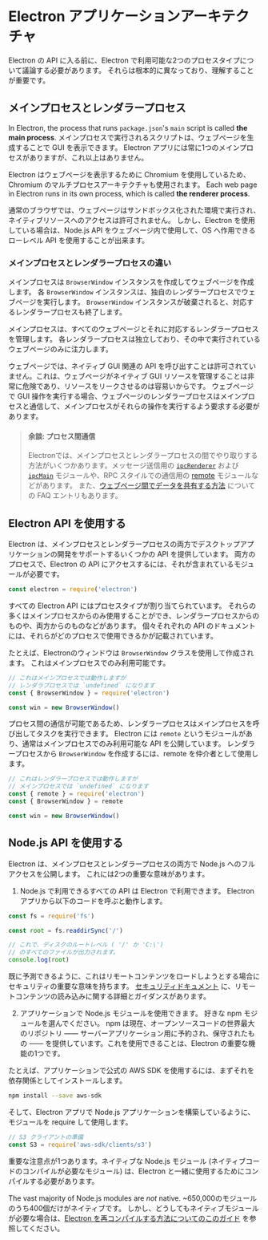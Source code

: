# Electron アプリケーションアーキテクチャ

Electron の API に入る前に、Electron で利用可能な2つのプロセスタイプについて議論する必要があります。 それらは根本的に異なっており、理解することが重要です。

## メインプロセスとレンダラープロセス

In Electron, the process that runs `package.json`'s `main` script is called __the main process__. メインプロセスで実行されるスクリプトは、ウェブページを生成することで GUI を表示できます。 Electron アプリには常に1つのメインプロセスがありますが、これ以上はありません。

Electron はウェブページを表示するために Chromium を使用しているため、 Chromium のマルチプロセスアーキテクチャも使用されます。 Each web page in Electron runs in its own process, which is called __the renderer process__.

通常のブラウザでは、ウェブページはサンドボックス化された環境で実行され、ネイティブリソースへのアクセスは許可されません。 しかし、Electron を使用している場合は、Node.js API をウェブページ内で使用して、OS へ作用できるローレベル API を使用することが出来ます。

### メインプロセスとレンダラープロセスの違い

メインプロセスは `BrowserWindow` インスタンスを作成してウェブページを作成します。 各 `BrowserWindow` インスタンスは、独自のレンダラープロセスでウェブページを実行します。 `BrowserWindow` インスタンスが破棄されると、対応するレンダラープロセスも終了します。

メインプロセスは、すべてのウェブページとそれに対応するレンダラープロセスを管理します。 各レンダラープロセスは独立しており、その中で実行されているウェブページのみに注力します。

ウェブページでは、ネイティブ GUI 関連の API を呼び出すことは許可されていません。これは、ウェブページがネイティブ GUI リソースを管理することは非常に危険であり、リソースをリークさせるのは容易いからです。 ウェブページで GUI 操作を実行する場合、ウェブページのレンダラープロセスはメインプロセスと通信して、メインプロセスがそれらの操作を実行するよう要求する必要があります。

> #### 余談: プロセス間通信
> 
> Electronでは、メインプロセスとレンダラープロセスの間でやり取りする方法がいくつかあります。メッセージ送信用の [`ipcRenderer`](../api/ipc-renderer.md) および [`ipcMain`](../api/ipc-main.md) モジュールや、RPC スタイルでの通信用の [remote](../api/remote.md) モジュールなどがあります。 また、[ウェブページ間でデータを共有する方法](../faq.md#how-to-share-data-between-web-pages) についての FAQ エントリもあります。

## Electron API を使用する

Electron は、メインプロセスとレンダラープロセスの両方でデスクトップアプリケーションの開発をサポートするいくつかの API を提供しています。 両方のプロセスで、Electron の API にアクセスするには、それが含まれているモジュールが必要です。

```javascript
const electron = require('electron')
```

すべての Electron API にはプロセスタイプが割り当てられています。 それらの多くはメインプロセスからのみ使用することができ、レンダラープロセスからのものや、両方からのものなどがあります。 個々それぞれの API のドキュメントには、それらがどのプロセスで使用できるかが記載されています。

たとえば、Electronのウィンドウは `BrowserWindow` クラスを使用して作成されます。 これはメインプロセスでのみ利用可能です。

```javascript
// これはメインプロセスでは動作しますが
// レンダラプロセスでは `undefined` になります
const { BrowserWindow } = require('electron')

const win = new BrowserWindow()
```

プロセス間の通信が可能であるため、レンダラープロセスはメインプロセスを呼び出してタスクを実行できます。 Electron には `remote` というモジュールがあり、通常はメインプロセスでのみ利用可能な API を公開しています。 レンダラープロセスから `BrowserWindow` を作成するには、remote を仲介者として使用します。

```javascript
// これはレンダラープロセスでは動作しますが
// メインプロセスでは `undefined` になります
const { remote } = require('electron')
const { BrowserWindow } = remote

const win = new BrowserWindow()
```

## Node.js API を使用する

Electron は、メインプロセスとレンダラープロセスの両方で Node.js へのフルアクセスを公開します。 これには2つの重要な意味があります。

1) Node.js で利用できるすべての API は Electron で利用できます。 Electron アプリから以下のコードを呼ぶと動作します。

```javascript
const fs = require('fs')

const root = fs.readdirSync('/')

// これで、ディスクのルートレベル ( '/' か 'C:\')
// のすべてのファイルが出力されます。
console.log(root)
```

既に予測できるように、これはリモートコンテンツをロードしようとする場合にセキュリティの重要な意味を持ちます。 [セキュリティドキュメント](./security.md) に、リモートコンテンツの読み込みに関する詳細とガイダンスがあります。

2) アプリケーションで Node.js モジュールを使用できます。 好きな npm モジュールを選んでください。 npm は現在、オープンソースコードの世界最大のリポジトリ ―― サーバーアプリケーション用に予約され、保守されたもの ―― を提供しています。これを使用できることは、Electron の重要な機能の1つです。

たとえば、アプリケーションで公式の AWS SDK を使用するには、まずそれを依存関係としてインストールします。

```sh
npm install --save aws-sdk
```

そして、Electron アプリで Node.js アプリケーションを構築しているように、モジュールを require して使用します。

```javascript
// S3 クライアントの準備
const S3 = require('aws-sdk/clients/s3')
```

重要な注意点が1つあります。ネイティブな Node.js モジュール (ネイティブコードのコンパイルが必要なモジュール) は、Electron と一緒に使用するためにコンパイルする必要があります。

The vast majority of Node.js modules are _not_ native. ~650,000のモジュールのうち400個だけがネイティブです。 しかし、どうしてもネイティブモジュールが必要な場合は、[Electron を再コンパイルする方法についてのこのガイド](./using-native-node-modules.md) を参照してください。
